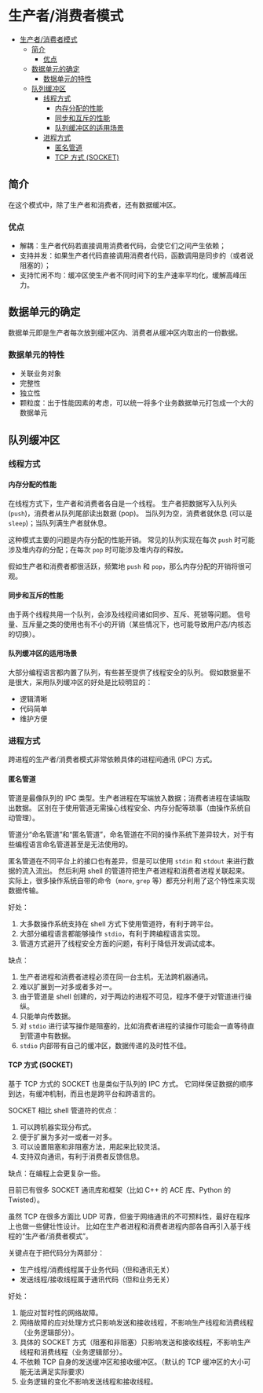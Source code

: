# 生产者/消费者模式

- [生产者/消费者模式](#生产者消费者模式)
  - [简介](#简介)
    - [优点](#优点)
  - [数据单元的确定](#数据单元的确定)
    - [数据单元的特性](#数据单元的特性)
  - [队列缓冲区](#队列缓冲区)
    - [线程方式](#线程方式)
      - [内存分配的性能](#内存分配的性能)
      - [同步和互斥的性能](#同步和互斥的性能)
      - [队列缓冲区的适用场景](#队列缓冲区的适用场景)
    - [进程方式](#进程方式)
      - [匿名管道](#匿名管道)
      - [TCP 方式 (SOCKET)](#tcp-方式-socket)

## 简介

在这个模式中，除了生产者和消费者，还有数据缓冲区。

### 优点

- 解耦：生产者代码若直接调用消费者代码，会使它们之间产生依赖；
- 支持并发：如果生产者代码直接调用消费者代码，函数调用是同步的（或者说阻塞的）；
- 支持忙闲不均：缓冲区使生产者不同时间下的生产速率平均化，缓解高峰压力。

## 数据单元的确定

数据单元即是生产者每次放到缓冲区内、消费者从缓冲区内取出的一份数据。

### 数据单元的特性

- 关联业务对象
- 完整性
- 独立性
- 颗粒度：出于性能因素的考虑，可以统一将多个业务数据单元打包成一个大的数据单元

## 队列缓冲区

### 线程方式

#### 内存分配的性能

在线程方式下，生产者和消费者各自是一个线程。
生产者把数据写入队列头 (`push`)，消费者从队列尾部读出数据 (pop)。
当队列为空，消费者就休息 (可以是 `sleep`)；当队列满生产者就休息。

这种模式主要的问题是内存分配的性能开销。
常见的队列实现在每次 `push` 时可能涉及堆内存的分配；在每次 `pop` 时可能涉及堆内存的释放。

假如生产者和消费者都很活跃，频繁地 `push` 和 `pop`，那么内存分配的开销将很可观。

#### 同步和互斥的性能

由于两个线程共用一个队列，会涉及线程间诸如同步、互斥、死锁等问题。
信号量、互斥量之类的使用也有不小的开销（某些情况下，也可能导致用户态/内核态的切换）。

#### 队列缓冲区的适用场景

大部分编程语言都内置了队列，有些甚至提供了线程安全的队列。
假如数据量不是很大，采用队列缓冲区的好处是比较明显的：

- 逻辑清晰
- 代码简单
- 维护方便

### 进程方式

跨进程的生产者/消费者模式非常依赖具体的进程间通讯 (IPC) 方式。

#### 匿名管道

管道是最像队列的 IPC 类型。生产者进程在写端放入数据；消费者进程在读端取出数据。
区别在于使用管道无需操心线程安全、内存分配等琐事（由操作系统自动管理）。

管道分“命名管道”和“匿名管道”，命名管道在不同的操作系统下差异较大，对于有些编程语言命名管道甚至是无法使用的。

匿名管道在不同平台上的接口也有差异，但是可以使用 `stdin` 和 `stdout` 来进行数据的流入流出。
然后利用 shell 的管道符把生产者进程和消费者进程关联起来。
实际上，很多操作系统自带的命令（`more`, `grep` 等）都充分利用了这个特性来实现数据传输。

好处：

1. 大多数操作系统支持在 shell 方式下使用管道符，有利于跨平台。
2. 大部分编程语言都能够操作 `stdio`，有利于跨编程语言实现。
3. 管道方式避开了线程安全方面的问题，有利于降低开发调试成本。

缺点：

1. 生产者进程和消费者进程必须在同一台主机，无法跨机器通讯。
2. 难以扩展到一对多或者多对一。
3. 由于管道是 shell 创建的，对于两边的进程不可见，程序不便于对管道进行操纵。
4. 只能单向传数据。
5. 对 `stdio` 进行读写操作是阻塞的，比如消费者进程的读操作可能会一直等待直到管道中有数据。
6. `stdio` 内部带有自己的缓冲区，数据传递的及时性不佳。

#### TCP 方式 (SOCKET)

基于 TCP 方式的 SOCKET 也是类似于队列的 IPC 方式。
它同样保证数据的顺序到达，有缓冲机制，而且也是跨平台和跨语言的。

SOCKET 相比 shell 管道符的优点：

1. 可以跨机器实现分布式。
2. 便于扩展为多对一或者一对多。
3. 可以设置阻塞和非阻塞方法，用起来比较灵活。
4. 支持双向通讯，有利于消费者反馈信息。

缺点：在编程上会更复杂一些。

目前已有很多 SOCKET 通讯库和框架（比如 C++ 的 ACE 库、Python 的 Twisted）。

虽然 TCP 在很多方面比 UDP 可靠，但鉴于网络通讯的不可预料性，最好在程序上也做一些健壮性设计。
比如在生产者进程和消费者进程内部各自再引入基于线程的“生产者/消费者模式”。

关键点在于把代码分为两部分：

- 生产线程/消费线程属于业务代码（但和通讯无关）
- 发送线程/接收线程属于通讯代码（但和业务无关）

好处：

1. 能应对暂时性的网络故障。
2. 网络故障的应对处理方式只影响发送和接收线程，不影响生产线程和消费线程（业务逻辑部分）。
3. 具体的 SOCKET 方式（阻塞和非阻塞）只影响发送和接收线程，不影响生产线程和消费线程（业务逻辑部分）。
4. 不依赖 TCP 自身的发送缓冲区和接收缓冲区。（默认的 TCP 缓冲区的大小可能无法满足实际要求）
5. 业务逻辑的变化不影响发送线程和接收线程。
